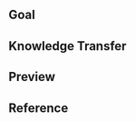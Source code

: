## Goal
<!-- Please describe the goal of this PR. -->

## Knowledge Transfer
<!-- Feel free to add any knowledge sharing in this field -->

## Preview
<!-- Any snapshot or preview url -->

## Reference
<!-- Any reference for this PR -->